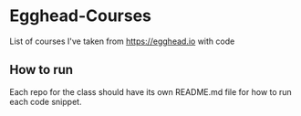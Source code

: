 # Egghead-Courses
List of courses I've taken from https://egghead.io with code


## How to run
Each repo for the class should have its own README.md file for how to run each code snippet.
